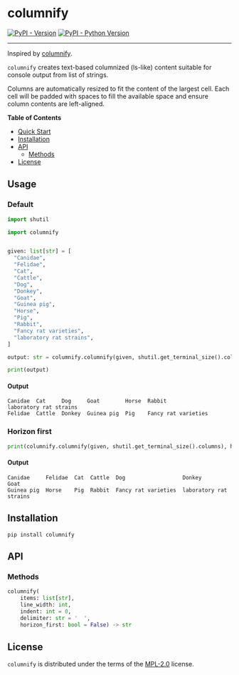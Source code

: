 # columnify

[![PyPI - Version](https://img.shields.io/pypi/v/columnify.svg)](https://pypi.org/project/columnify)
[![PyPI - Python Version](https://img.shields.io/pypi/pyversions/columnify.svg)](https://pypi.org/project/columnify)

-----

Inspired by [columnify](https://github.com/timoxley/columnify).

`columnify` creates text-based columnized (ls-like) content suitable for console output from list of strings.

Columns are automatically resized to fit the content of the largest cell. Each cell will be padded with spaces to fill the available space and ensure column contents are left-aligned.

**Table of Contents**

- [Quick Start](#quick-start)
- [Installation](#installation)
- [API](#api)
  - [Methods](#methods)
- [License](#license)

## Usage

### Default

```py
import shutil

import columnify


given: list[str] = [
  "Canidae",
  "Felidae",
  "Cat",
  "Cattle",
  "Dog",
  "Donkey",
  "Goat",
  "Guinea pig",
  "Horse",
  "Pig",
  "Rabbit",
  "Fancy rat varieties",
  "laboratory rat strains",
]

output: str = columnify.columnify(given, shutil.get_terminal_size().columns)

print(output)
```

#### Output

```
Canidae  Cat     Dog     Goat        Horse  Rabbit               laboratory rat strains
Felidae  Cattle  Donkey  Guinea pig  Pig    Fancy rat varieties
```

### Horizon first

```py
print(columnify.columnify(given, shutil.get_terminal_size().columns), horizon_first=True)
```

#### Output

```
Canidae     Felidae  Cat  Cattle  Dog                  Donkey                  Goat
Guinea pig  Horse    Pig  Rabbit  Fancy rat varieties  laboratory rat strains
```

## Installation

```console
pip install columnify
```

## API

### Methods

```py
columnify(
    items: list[str],
    line_width: int,
    indent: int = 0,
    delimiter: str = '  ',
    horizon_first: bool = False) -> str
```

## License

`columnify` is distributed under the terms of the [MPL-2.0](https://spdx.org/licenses/MPL-2.0.html) license.
